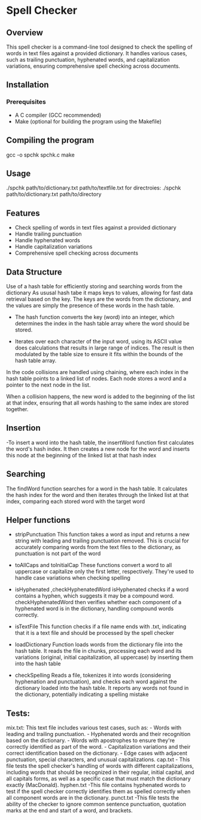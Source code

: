 # Spell Checker

## Overview

This spell checker is a command-line tool designed to check the spelling of words in text files against a provided dictionary. It handles various cases, such as trailing punctuation, hyphenated words, and capitalization variations, ensuring comprehensive spell checking across documents.

## Installation

### Prerequisites

- A C compiler (GCC recommended)
- Make (optional for building the program using the Makefile)

## Compiling the program
gcc -o spchk spchk.c
make 

## Usage
./spchk path/to/dictionary.txt path/to/textfile.txt
for directroies:
./spchk path/to/dictionary.txt path/to/directory

## Features
-  Check spelling of words in text files against a provided dictionary
-  Handle trailing punctuation
-  Handle hyphenated words
-  Handle capitalization variations
-  Comprehensive spell checking across documents

## Data Structure
Use of a hash table for efficiently storing and searching words from the dictionary
As ususal hash tabe it maps keys to values, allowing for fast data retrieval based on the key. The keys are the words from the dictionary, and the values are simply the presence of these words in the hash table.

- The hash function converts the key (word) into an integer, which determines the index in the hash table array where the word should be stored.

- Iterates over each character of the input word, using its ASCII value does calculations that results in large range of indices. The result is then modulated by the table size to ensure it fits within the bounds of the hash table array.

In the code collisions are handled using chaining, where each index in the hash table points to a linked list  of nodes. Each node stores a word and a pointer to the next node in the list.

When a collision happens, the new word is added to the beginning of the list at that index, ensuring that all words hashing to the same index are stored together.

## Insertion
-To insert a word into the hash table, the insertWord function first calculates the word's hash index. It then creates a new node for the word and inserts this node at the beginning of the linked list at that hash index

## Searching
The findWord function searches for a word in the hash table. It calculates the hash index for the word and then iterates through the linked list at that index, comparing each stored word with the target word

## Helper functions
- stripPunctuation
This function takes a word as input and returns a new string with leading and trailing punctuation removed. This is crucial for accurately comparing words from the text files to the dictionary, as punctuation is not part of the word

- toAllCaps and toInitialCap
These functions convert a word to all uppercase or capitalize only the first letter, respectively. They're used to handle case variations when checking spelling

- isHyphenated ,checkHyphenatedWord
isHyphenated checks if a word contains a hyphen, which suggests it may be a compound word. 
checkHyphenatedWord then verifies whether each component of a hyphenated word is in the dictionary, handling compound words correctly.

- isTextFile
This function checks if a file name ends with .txt, indicating that it is a text file and should be processed by the spell checker

- loadDictionary 
Function loads words from the dictionary file into the hash table. It reads the file in chunks, processing each word and its variations (original, initial capitalization, all uppercase) by inserting them into the hash table

- checkSpelling 
Reads a file, tokenizes it into words (considering hyphenation and punctuation), and checks each word against the dictionary loaded into the hash table. It reports any words not found in the dictionary, potentially indicating a spelling mistake

## Tests:
mix.txt:
This text file includes various test cases, such as:
    - Words with leading and trailing punctuation.
    - Hyphenated words and their recognition based on the dictionary.
    - Words with apostrophes to ensure they're correctly identified as part of the word.
    - Capitalization variations and their correct identification based on the dictionary.
    - Edge cases with adjacent punctuation, special characters, and unusual capitalizations.
cap.txt
    - This file tests the spell checker's handling of words with different capitalizations, including words that should be recognized in their regular, initial capital, and all capitals forms, as well as a specific case that must match the dictionary exactly (MacDonald).
hyphen.txt
    -This file contains hyphenated words to test if the spell checker correctly identifies them as spelled correctly when all component words are in the dictionary.
punct.txt
    -This file tests the ability of the checker to ignore common sentence punctuation, quotation marks at the end and start of a word, and brackets.


